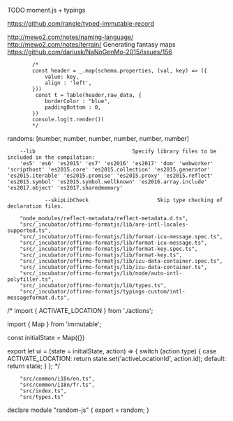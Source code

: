 TODO moment.js + typings

https://github.com/rangle/typed-immutable-record

http://mewo2.com/notes/naming-language/
http://mewo2.com/notes/terrain/ Generating fantasy maps
https://github.com/dariusk/NaNoGenMo-2015/issues/156

			/*
			const header = _.map(schema.properties, (val, key) => ({
				value: key,
				align : 'left',
			}))
			 const t = Table(header,raw_data, {
				borderColor : "blue",
				paddingBottom : 0,
			})
			console.log(t.render())
			*/
			

randoms: [number, number, number, number, number, number]


		--lib                               Specify library files to be included in the compilation:
		'es5' 'es6' 'es2015' 'es7' 'es2016' 'es2017' 'dom' 'webworker' 'scripthost' 'es2015.core' 'es2015.collection' 'es2015.generator' 'es2015.iterable' 'es2015.promise' 'es2015.proxy' 'es2015.reflect' 'es2015.symbol' 'es2015.symbol.wellknown' 'es2016.array.include' 'es2017.object' 'es2017.sharedmemory'
		
				--skipLibCheck                      Skip type checking of declaration files.

		"node_modules/reflect-metadata/reflect-metadata.d.ts",
		"src/_incubator/offirmo-formatjs/lib/are-intl-locales-supported.ts",
		"src/_incubator/offirmo-formatjs/lib/format-icu-message.spec.ts",
		"src/_incubator/offirmo-formatjs/lib/format-icu-message.ts",
		"src/_incubator/offirmo-formatjs/lib/format-key.spec.ts",
		"src/_incubator/offirmo-formatjs/lib/format-key.ts",
		"src/_incubator/offirmo-formatjs/lib/icu-data-container.spec.ts",
		"src/_incubator/offirmo-formatjs/lib/icu-data-container.ts",
		"src/_incubator/offirmo-formatjs/lib/node/auto-intl-polyfiller.ts",
		"src/_incubator/offirmo-formatjs/lib/types.ts",
		"src/_incubator/offirmo-formatjs/typings-custom/intl-messageformat.d.ts",


		


/*
 import {
 ACTIVATE_LOCATION
 } from './actions';

 import { Map } from 'immutable';

 const initialState = Map({})

 export let ui = (state = initialState, action) => {
 switch (action.type) {
 case ACTIVATE_LOCATION:
 return state.set('activeLocationId', action.id);
 default:
 return state;
 }
 };
 */



		"src/common/i18n/en.ts",
		"src/common/i18n/fr.ts",
		"src/index.ts",
		"src/types.ts"
		



declare module "random-js" {
	export = random;
}
